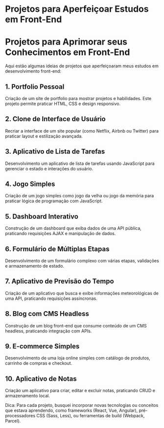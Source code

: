 # Projetos para Aperfeiçoar Estudos em Front-End

# Projetos para Aprimorar seus Conhecimentos em Front-End

Aqui estão algumas ideias de projetos que aperfeiçoaram meus estudos em desenvolvimento front-end:

## 1. Portfolio Pessoal

Criação de um site de portfolio para mostrar projetos e habilidades. Este projeto permite praticar HTML, CSS e design responsivo.

## 2. Clone de Interface de Usuário

Recriar a interface de um site popular (como Netflix, Airbnb ou Twitter) para praticar layout e estilização avançada.

## 3. Aplicativo de Lista de Tarefas

Desenvolvimento um aplicativo de lista de tarefas usando JavaScript para gerenciar o estado e interações do usuário.

## 4. Jogo Simples

Criação de um jogo simples como jogo da velha ou jogo da memória para praticar lógica de programação com JavaScript.

## 5. Dashboard Interativo

Construção de um dashboard que exiba dados de uma API pública, praticando requisições AJAX e manipulação de dados.

## 6. Formulário de Múltiplas Etapas

Desenvolvimento de um formulário complexo com várias etapas, validações e armazenamento de estado.

## 7. Aplicativo de Previsão do Tempo

Criação de um aplicativo que busca e exibe informações meteorológicas de uma API, praticando requisições assíncronas.

## 8. Blog com CMS Headless

Construção de um blog front-end que consume conteúdo de um CMS headless, praticando integração com APIs.

## 9. E-commerce Simples

Desenvolvimento de uma loja online simples com catálogo de produtos, carrinho de compras e checkout.

## 10. Aplicativo de Notas

Criação um aplicativo para criar, editar e excluir notas, praticando CRUD e armazenamento local.

<aside>
Dica: Para cada projeto, busquei incorporar novas tecnologias ou conceitos que estava aprendendo, como frameworks (React, Vue, Angular), pré-processadores CSS (Sass, Less), ou ferramentas de build (Webpack, Parcel).

</aside>
